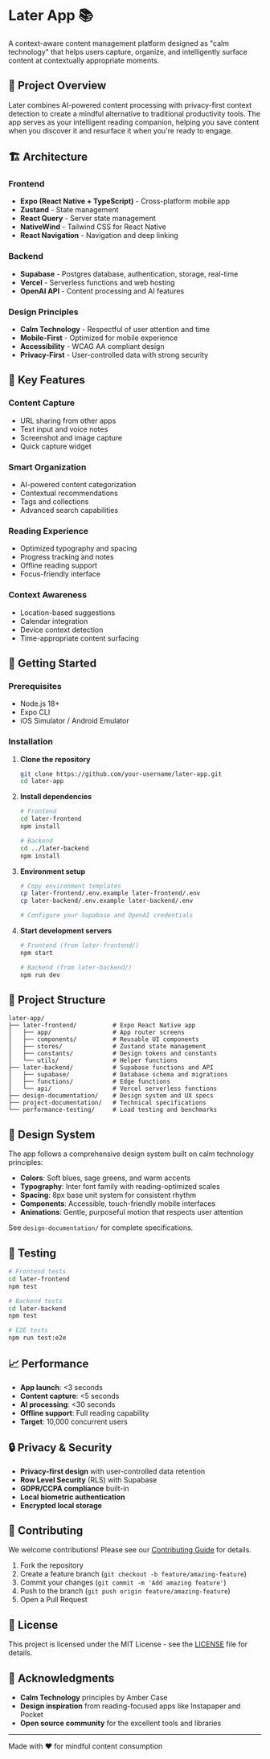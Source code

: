 # Later App 📚

A context-aware content management platform designed as "calm technology" that helps users capture, organize, and intelligently surface content at contextually appropriate moments.

## 🎯 Project Overview

Later combines AI-powered content processing with privacy-first context detection to create a mindful alternative to traditional productivity tools. The app serves as your intelligent reading companion, helping you save content when you discover it and resurface it when you're ready to engage.

## 🏗️ Architecture

### Frontend
- **Expo (React Native + TypeScript)** - Cross-platform mobile app
- **Zustand** - State management
- **React Query** - Server state management
- **NativeWind** - Tailwind CSS for React Native
- **React Navigation** - Navigation and deep linking

### Backend
- **Supabase** - Postgres database, authentication, storage, real-time
- **Vercel** - Serverless functions and web hosting
- **OpenAI API** - Content processing and AI features

### Design Principles
- **Calm Technology** - Respectful of user attention and time
- **Mobile-First** - Optimized for mobile experience
- **Accessibility** - WCAG AA compliant design
- **Privacy-First** - User-controlled data with strong security

## 📱 Key Features

### Content Capture
- URL sharing from other apps
- Text input and voice notes
- Screenshot and image capture
- Quick capture widget

### Smart Organization
- AI-powered content categorization
- Contextual recommendations
- Tags and collections
- Advanced search capabilities

### Reading Experience
- Optimized typography and spacing
- Progress tracking and notes
- Offline reading support
- Focus-friendly interface

### Context Awareness
- Location-based suggestions
- Calendar integration
- Device context detection
- Time-appropriate content surfacing

## 🚀 Getting Started

### Prerequisites
- Node.js 18+
- Expo CLI
- iOS Simulator / Android Emulator

### Installation

1. **Clone the repository**
   ```bash
   git clone https://github.com/your-username/later-app.git
   cd later-app
   ```

2. **Install dependencies**
   ```bash
   # Frontend
   cd later-frontend
   npm install

   # Backend
   cd ../later-backend
   npm install
   ```

3. **Environment setup**
   ```bash
   # Copy environment templates
   cp later-frontend/.env.example later-frontend/.env
   cp later-backend/.env.example later-backend/.env

   # Configure your Supabase and OpenAI credentials
   ```

4. **Start development servers**
   ```bash
   # Frontend (from later-frontend/)
   npm start

   # Backend (from later-backend/)
   npm run dev
   ```

## 📂 Project Structure

```
later-app/
├── later-frontend/          # Expo React Native app
│   ├── app/                 # App router screens
│   ├── components/          # Reusable UI components
│   ├── stores/              # Zustand state management
│   ├── constants/           # Design tokens and constants
│   └── utils/               # Helper functions
├── later-backend/           # Supabase functions and API
│   ├── supabase/            # Database schema and migrations
│   ├── functions/           # Edge functions
│   └── api/                 # Vercel serverless functions
├── design-documentation/    # Design system and UX specs
├── project-documentation/   # Technical specifications
└── performance-testing/     # Load testing and benchmarks
```

## 🎨 Design System

The app follows a comprehensive design system built on calm technology principles:

- **Colors**: Soft blues, sage greens, and warm accents
- **Typography**: Inter font family with reading-optimized scales
- **Spacing**: 8px base unit system for consistent rhythm
- **Components**: Accessible, touch-friendly mobile interfaces
- **Animations**: Gentle, purposeful motion that respects user attention

See `design-documentation/` for complete specifications.

## 🧪 Testing

```bash
# Frontend tests
cd later-frontend
npm test

# Backend tests
cd later-backend
npm test

# E2E tests
npm run test:e2e
```

## 📈 Performance

- **App launch**: <3 seconds
- **Content capture**: <5 seconds
- **AI processing**: <30 seconds
- **Offline support**: Full reading capability
- **Target**: 10,000 concurrent users

## 🔒 Privacy & Security

- **Privacy-first design** with user-controlled data retention
- **Row Level Security** (RLS) with Supabase
- **GDPR/CCPA compliance** built-in
- **Local biometric authentication**
- **Encrypted local storage**

## 🤝 Contributing

We welcome contributions! Please see our [Contributing Guide](CONTRIBUTING.md) for details.

1. Fork the repository
2. Create a feature branch (`git checkout -b feature/amazing-feature`)
3. Commit your changes (`git commit -m 'Add amazing feature'`)
4. Push to the branch (`git push origin feature/amazing-feature`)
5. Open a Pull Request

## 📄 License

This project is licensed under the MIT License - see the [LICENSE](LICENSE) file for details.

## 🙏 Acknowledgments

- **Calm Technology** principles by Amber Case
- **Design inspiration** from reading-focused apps like Instapaper and Pocket
- **Open source community** for the excellent tools and libraries

---

Made with ❤️ for mindful content consumption